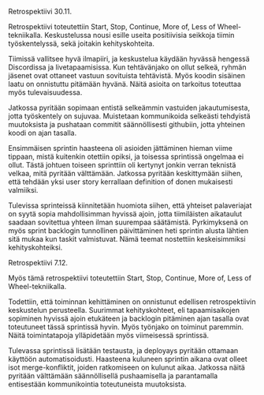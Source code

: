 Retrospektiivi 30.11.

Retrospektiivi toteutettiin Start, Stop, Continue, More of, Less of Wheel-tekniikalla.
Keskustelussa nousi esille useita positiivisia seikkoja tiimin työskentelyssä, sekä joitakin
kehityskohteita.

Tiimissä vallitsee hyvä ilmapiiri, ja keskustelua käydään hyvässä hengessä Discordissa ja livetapaamisissa.
Kun tehtävänjako on ollut selkeä, ryhmän jäsenet ovat ottaneet vastuun sovituista tehtävistä. Myös koodin
sisäinen laatu on onnistuttu pitämään hyvänä. Näitä asioita on tarkoitus toteuttaa myös tulevaisuudessa.

Jatkossa pyritään sopimaan entistä selkeämmin vastuiden jakautumisesta, jotta työskentely on sujuvaa.
Muistetaan kommunikoida selkeästi tehdyistä muutoksista ja pushataan commitit säännöllisesti githubiin,
jotta yhteinen koodi on ajan tasalla.

Ensimmäisen sprintin haasteena oli asioiden jättäminen hieman viime tippaan, mistä kuitenkin otettiin
opiksi, ja toisessa sprintissä ongelmaa ei ollut. Tästä johtuen toiseen sprinttiin oli kertynyt jonkin
verran teknistä velkaa, mitä pyritään välttämään. Jatkossa pyritään keskittymään siihen, että
tehdään yksi user story kerrallaan definition of donen mukaisesti valmiiksi.

Tulevissa sprinteissä kiinnitetään huomiota siihen, että yhteiset palaveriajat on syytä sopia mahdollisimman
hyvissä ajoin, jotta tiimiläisten aikataulut saadaan sovitettua yhteen ilman suurempaa säätämistä. Pyrkimyksenä
on myös sprint backlogin tunnollinen päivittäminen heti sprintin alusta lähtien sitä mukaa kun taskit valmistuvat.
Nämä teemat nostettiin keskeisimmiksi kehityskohteiksi.

Retrospektiivi 7.12.

Myös tämä retrospektiivi toteutettiin Start, Stop, Continue, More of, Less of Wheel-tekniikalla.

Todettiin, että toiminnan kehittäminen on onnistunut edellisen retrospektiivin keskustelun perusteella. Suurimmat kehityskohteet, eli tapaamisaikojen sopiminen hyvissä ajoin etukäteen ja backlogin pitäminen ajan tasalla ovat toteutuneet tässä sprintissä hyvin. Myös työnjako on toiminut paremmin. Näitä toimintatapoja ylläpidetään myös viimeisessä sprintissä.

Tulevassa sprintissä lisätään testausta, ja deployays pyritään ottamaan käyttöön automatisoidusti. Haasteena kuluneen sprintin aikana ovat olleet isot merge-konfliktit, joiden ratkomiseen on kulunut aikaa. Jatkossa näitä pyritään välttämään säännöllisellä pushaamisella ja parantamalla entisestään kommunikointia toteutuneista muutoksista.
